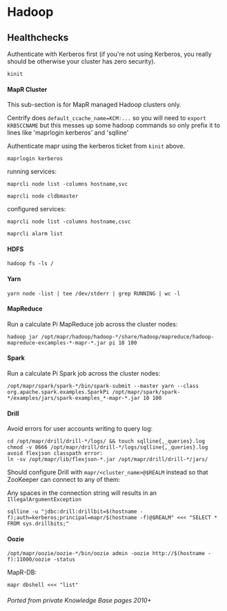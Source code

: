 # Hadoop


## Healthchecks

Authenticate with Kerberos first (if you're not using Kerberos, you really should be otherwise your cluster has zero security).

```shell
kinit
```

#### MapR Cluster

This sub-section is for MapR managed Hadoop clusters only.

Centrify does `default_ccache_name=KCM:...` so you will need to `export KRB5CCNAME` but this messes up some hadoop commands
so only prefix it to lines like 'maprlogin kerberos' and 'sqlline'

Authenticate mapr using the kerberos ticket from `kinit` above.

```shell
maprlogin kerberos
```

running services:

```shell
maprcli node list -columns hostname,svc
```

```shell
maprcli node cldbmaster
```

configured services:

```shell
maprcli node list -columns hostname,csvc
```

```shell
maprcli alarm list
```

#### HDFS

```shell
hadoop fs -ls /
```

#### Yarn

```shell
yarn node -list | tee /dev/stderr | grep RUNNING | wc -l
```

#### MapReduce

Run a calculate Pi MapReduce job across the cluster nodes:

```shell
hadoop jar /opt/mapr/hadoop/hadoop-*/share/hadoop/mapreduce/hadoop-mapreduce-excamples-*-mapr-*.jar pi 10 100
```

#### Spark

Run a calculate Pi Spark job across the cluster nodes:

```shell
/opt/mapr/spark/spark-*/bin/spark-submit --master yarn --class org.apache.spark.examples.SparkPi /opt/mapr/spark/spark-*/examples/jars/spark-examples_*-mapr-*.jar 10 100
```

#### Drill

Avoid errors for user accounts writing to query log:

```shell
cd /opt/mapr/drill/drill-*/logs/ && touch sqlline{,_queries}.log
chmod -v 0666 /opt/mapr/drill/drill-*/logs/sqlline{,_queries}.log
avoid flexjson classpath error:
ln -sv /opt/mapr/lib/flexjson-*.jar /opt/mapr/drill/drill-*/jars/
```

Should configure Drill with `mapr/<cluster_name>@$REALM` instead so that ZooKeeper can connect to any of them:

Any spaces in the connection string will results in an `IllegalArgumentException`

```shell
sqlline -u "jdbc:drill:drillbit=$(hostname -f);auth=kerberos;principal=mapr/$(hostname -f)@$REALM" <<< "SELECT * FROM sys.drillbits;"
```

#### Oozie

```shell
/opt/mapr/oozie/oozie-*/bin/oozie admin -oozie http://$(hostname -f):11000/oozie -status
```

MapR-DB:

```shell
mapr dbshell <<< "list"
```

###### Ported from private Knowledge Base pages 2010+
